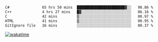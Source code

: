 <!--START_SECTION:waka-->

```txt
C#               65 hrs 50 mins  ██████████████████████▓░░   90.86 %
C++              4 hrs 27 mins   █▓░░░░░░░░░░░░░░░░░░░░░░░   06.16 %
C                42 mins         ▒░░░░░░░░░░░░░░░░░░░░░░░░   00.97 %
HTML             41 mins         ▒░░░░░░░░░░░░░░░░░░░░░░░░   00.95 %
GitIgnore file   16 mins         ░░░░░░░░░░░░░░░░░░░░░░░░░   00.37 %
```

<!--END_SECTION:waka-->
[![wakatime](https://wakatime.com/badge/user/6c2f442e-41b4-42e3-bc06-d5d8203ad1da.svg)](https://wakatime.com/@6c2f442e-41b4-42e3-bc06-d5d8203ad1da)
